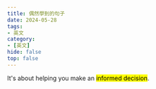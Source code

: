 ```yaml
---
title: 偶然學到的句子
date: 2024-05-28
tags:
- 英文
category:
- [英文]
hide: false
top: false
---
```




It's about helping you make an <mark>informed decision</mark>.